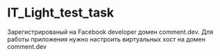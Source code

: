 # IT_Light_test_task

Зарегистрированый на Facebook developer домен comment.dev. Для работы приложения нужно настроить виртуальных хост на домен comment.dev   
